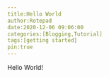 ```yaml
---
title:Hello World
author:Rotepad
date:2020-12-06 09:06:00
categories:[Blogging,Tutorial]
tags:[getting started]
pin:true
---
```

Hello World!
